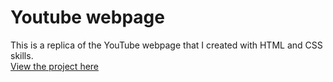 # Youtube webpage

This is a replica of the YouTube webpage that I created with HTML and CSS skills. 
<br>
[View the project here](https://oyelakin-mercy.github.io/Youtube-webpage/)






















